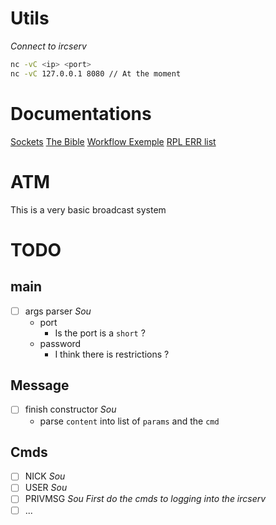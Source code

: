 # Utils
*Connect to ircserv*
```bash
nc -vC <ip> <port>
nc -vC 127.0.0.1 8080 // At the moment
```

# Documentations
[Sockets](https://www.geeksforgeeks.org/socket-programming-cc)
[The Bible](https://modern.ircdocs.horse/)
[Workflow Exemple](http://chi.cs.uchicago.edu/chirc/irc_examples.html)
[RPL ERR list](https://www.alien.net.au/irc/irc2numerics.html) 


# ATM
This is a very basic broadcast system


# TODO
## main
- [ ] args parser                                                          *Sou*
  - port
    - Is the port is a `short` ?
  - password
    - I think there is restrictions ?

## Message
- [ ] finish constructor                                                   *Sou*
  - parse `content` into list of `params` and the `cmd`

## Cmds
- [ ] NICK                                                                 *Sou*
- [ ] USER                                                                 *Sou*
- [ ] PRIVMSG                                                              *Sou*
*First do the cmds to logging into the ircserv*
- [ ] ...
